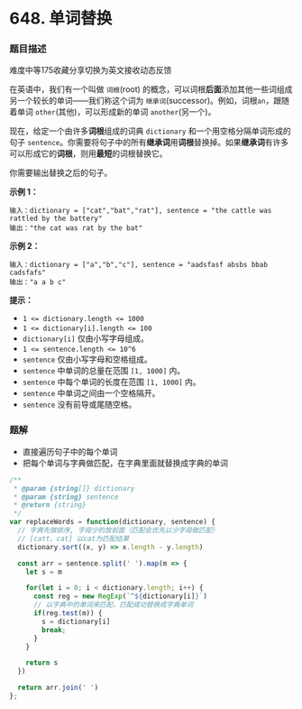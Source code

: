 # **648. 单词替换**

### 题目描述

难度中等175收藏分享切换为英文接收动态反馈

在英语中，我们有一个叫做 `词根`(root) 的概念，可以词根**后面**添加其他一些词组成另一个较长的单词——我们称这个词为 `继承词`(successor)。例如，词根`an`，跟随着单词 `other`(其他)，可以形成新的单词 `another`(另一个)。

现在，给定一个由许多**词根**组成的词典 `dictionary` 和一个用空格分隔单词形成的句子 `sentence`。你需要将句子中的所有**继承词**用**词根**替换掉。如果**继承词**有许多可以形成它的**词根**，则用**最短**的词根替换它。

你需要输出替换之后的句子。

**示例 1：**

```
输入：dictionary = ["cat","bat","rat"], sentence = "the cattle was rattled by the battery"
输出："the cat was rat by the bat"

```

**示例 2：**

```
输入：dictionary = ["a","b","c"], sentence = "aadsfasf absbs bbab cadsfafs"
输出："a a b c"

```

**提示：**

- `1 <= dictionary.length <= 1000`
- `1 <= dictionary[i].length <= 100`
- `dictionary[i]` 仅由小写字母组成。
- `1 <= sentence.length <= 10^6`
- `sentence` 仅由小写字母和空格组成。
- `sentence` 中单词的总量在范围 `[1, 1000]` 内。
- `sentence` 中每个单词的长度在范围 `[1, 1000]` 内。
- `sentence` 中单词之间由一个空格隔开。
- `sentence` 没有前导或尾随空格。

### 题解

- 直接遍历句子中的每个单词
- 把每个单词与字典做匹配，在字典里面就替换成字典的单词

```jsx
/**
 * @param {string[]} dictionary
 * @param {string} sentence
 * @return {string}
 */
var replaceWords = function(dictionary, sentence) {
  // 字典先做排序, 字母少的放前面（匹配会优先以少字母做匹配）
  // [catt、cat] 以cat为匹配结果
  dictionary.sort((x, y) => x.length - y.length)

  const arr = sentence.split(' ').map(m => {
    let s = m

    for(let i = 0; i < dictionary.length; i++) {
      const reg = new RegExp(`^${dictionary[i]}`)
      // 以字典中的单词来匹配，匹配成功替换成字典单词
      if(reg.test(m)) {
        s = dictionary[i]
        break;
      }
    }

    return s
  })

  return arr.join(' ')
};
```